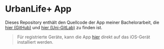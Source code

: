 # UrbanLife+ App

Dieses Repository enthält den Quellcode der App meiner Bachelorarbeit, die [hier (GitHub)](https://github.com/hhontheim/bachelor-thesis) und [hier (Uni-GitLab)](https://athene2.informatik.unibw-muenchen.de/bachelor-thesis-hontheim/bachelor-thesis) zu finden ist.

> Für registrierte Geräte, kann die App [hier](http://ulp.hontheim.net) direkt auf das iOS-Gerät installiert werden.